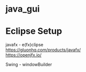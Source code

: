 # java_gui</BR>

# Eclipse Setup</BR>
javafx - e(fx)clipse</BR>
https://gluonhq.com/products/javafx/</BR>
https://openjfx.io/</BR>

Swing - windowBuilder</BR>
